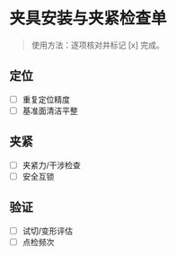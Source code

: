 # 夹具安装与夹紧检查单

> 使用方法：逐项核对并标记 [x] 完成。

## 定位

- [ ] 重复定位精度
- [ ] 基准面清洁平整

## 夹紧

- [ ] 夹紧力/干涉检查
- [ ] 安全互锁

## 验证

- [ ] 试切/变形评估
- [ ] 点检频次
